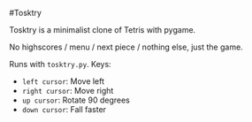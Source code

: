 #Tosktry

Tosktry is a minimalist clone of Tetris with pygame.

No highscores / menu / next piece / nothing else, just the game.

Runs with `tosktry.py`. Keys:

* `left cursor`: Move left
* `right cursor`: Move right
* `up cursor`: Rotate 90 degrees
* `down cursor`: Fall faster

